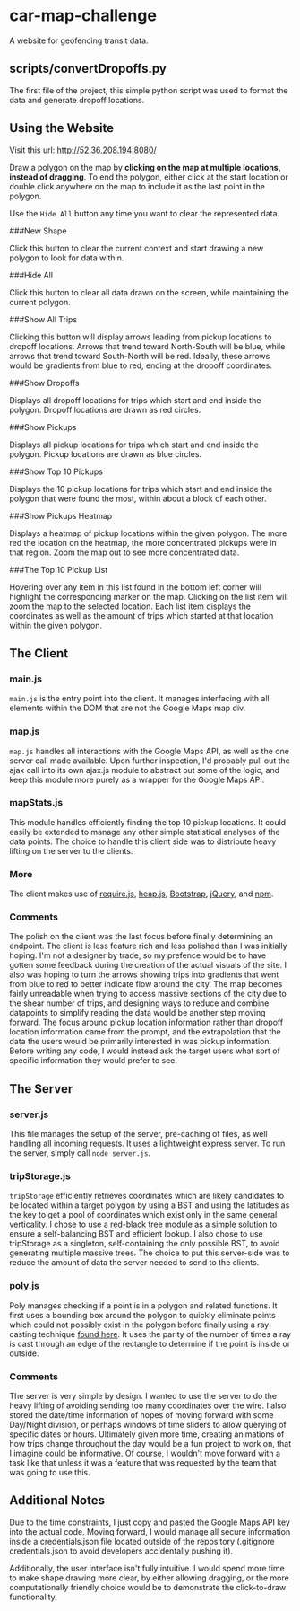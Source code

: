 # car-map-challenge
A website for geofencing transit data.


## scripts/convertDropoffs.py

The first file of the project, this simple python script was used to format the data and generate dropoff locations.

## Using the Website 
Visit this url: <http://52.36.208.194:8080/>

Draw a polygon on the map by **clicking on the map at multiple locations, instead of dragging**. To end the polygon, either click at the start location or double click anywhere on the map to include it as the last point in the polygon.

Use the `Hide All` button any time you want to clear the represented data.

###New Shape

Click this button to clear the current context and start drawing a new polygon to look for data within.

###Hide All

Click this button to clear all data drawn on the screen, while maintaining the current polygon.

###Show All Trips

Clicking this button will display arrows leading from pickup locations to dropoff locations. Arrows that trend toward North-South will be blue, while arrows that trend toward South-North will be red. Ideally, these arrows would be gradients from blue to red, ending at the dropoff coordinates.

###Show Dropoffs

Displays all dropoff locations for trips which start and end inside the polygon. Dropoff locations are drawn as red circles.

###Show Pickups

Displays all pickup locations for trips which start and end inside the polygon. Pickup locations are drawn as blue circles.

###Show Top 10 Pickups

Displays the 10 pickup locations for trips which start and end inside the polygon that were found the most, within about a block of each other.

###Show Pickups Heatmap

Displays a heatmap of pickup locations within the given polygon. The more red the location on the heatmap, the more concentrated pickups were in that region. Zoom the map out to see more concentrated data.

###The Top 10 Pickup List

Hovering over any item in this list found in the bottom left corner will highlight the corresponding marker on the map. Clicking on the list item will zoom the map to the selected location. Each list item displays the coordinates as well as the amount of trips which started at that location within the given polygon.

## The Client

### main.js

`main.js` is the entry point into the client. It manages interfacing with all elements within the DOM that are not the Google Maps map div.

### map.js

`map.js` handles all interactions with the Google Maps API, as well as the one server call made available. Upon further inspection, I'd probably pull out the ajax call into its own ajax.js module to abstract out some of the logic, and keep this module more purely as a wrapper for the Google Maps API.

### mapStats.js

This module handles efficiently finding the top 10 pickup locations. It could easily be extended to manage any other simple statistical analyses of the data points. The choice to handle this client side was to distribute heavy lifting on the server to the clients.

### More

The client makes use of [require.js](http://requirejs.org/), [heap.js](https://www.npmjs.com/package/heap), [Bootstrap](http://getbootstrap.com/javascript/), [jQuery](https://jquery.com/), and [npm](https://www.npmjs.com/).

### Comments

The polish on the client was the last focus before finally determining an endpoint. The client is less feature rich and less polished than I was initially hoping. I'm not a designer by trade, so my prefence would be to have gotten some feedback during the creation of the actual visuals of the site. I also was hoping to turn the arrows showing trips into gradients that went from blue to red to better indicate flow around the city. The map becomes fairly unreadable when trying to access massive sections of the city due to the shear number of trips, and designing ways to reduce and combine datapoints to simplify reading the data would be another step moving forward. The focus around pickup location information rather than dropoff location information came from the prompt, and the extrapolation that the data the users would be primarily interested in was pickup information. Before writing any code, I would instead ask the target users what sort of specific information they would prefer to see.

## The Server

### server.js

This file manages the setup of the server, pre-caching of files, as well handling all incoming requests. It uses a lightweight express server. To run the server, simply call `node server.js`.

### tripStorage.js

`tripStorage` efficiently retrieves coordinates which are likely candidates to be located within a target polygon by using a BST and using the latitudes as the key to get a pool of coordinates which exist only in the same general verticality. I chose to use a [red-black tree module](https://www.npmjs.com/package/redblack) as a simple solution to ensure a self-balancing BST and efficient lookup. I also chose to use tripStorage as a singleton, self-containing the only possible BST, to avoid generating multiple massive trees. The choice to put this server-side was to reduce the amount of data the server needed to send to the clients.

### poly.js

Poly manages checking if a point is in a polygon and related functions. It first uses a bounding box around the polygon to quickly eliminate points which could not possibly exist in the polygon before finally using a ray-casting technique [found here](http://www.ecse.rpi.edu/Homepages/wrf/Research/Short_Notes/pnpoly.html). It uses the parity of the number of times a ray is cast through an edge of the rectangle to determine if the point is inside or outside.

### Comments

The server is very simple by design. I wanted to use the server to do the heavy lifting of avoiding sending too many coordinates over the wire. I also stored the date/time information of hopes of moving forward with some Day/Night division, or perhaps windows of time sliders to allow querying of specific dates or hours. Ultimately given more time, creating animations of how trips change throughout the day would be a fun project to work on, that I imagine could be informative. Of course, I wouldn't move forward with a task like that unless it was a feature that was requested by the team that was going to use this.

## Additional Notes

Due to the time constraints, I just copy and pasted the Google Maps API key into the actual code. Moving forward, I would manage all secure information inside a credentials.json file located outside of the repository (.gitignore credentials.json to avoid developers accidentally pushing it).

Additionally, the user interface isn't fully intuitive. I would spend more time to make shape drawing more clear, by either allowing dragging, or the more computationally friendly choice would be to demonstrate the click-to-draw functionality.
